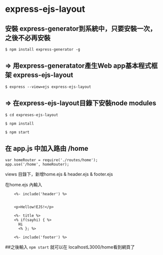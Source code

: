 # express-ejs-layout

安裝 express-generator到系統中，只要安裝⼀次，之後不必再安裝
---

    $ npm install express-generator -g

=> ⽤express-generatator產⽣Web app基本程式框架 express-ejs-layout
--

    $ express --view=ejs express-ejs-layout

=> 在express-ejs-layout⽬錄下安裝node modules
--
    $ cd expreses-ejs-layout

    $ npm install

    $ npm start

在 app.js 中加入路由 /home
--
    var homeRouter = require('./routes/home');
    app.use('/home', homeRouter);
    
views ⽬錄下，新增home.ejs & header.ejs &  footer.ejs

在home.ejs 內輸入
        
        <%- include('header') %>


        <p>Hellow!EJS!</p>

        <%- title %>
        <% if(sayhi) { %>
          Hi
          <% }; %>
    
        <%- include('footer') %>

##之後輸入 `npm start` 就可以在 localhostL3000/home看到網頁了



